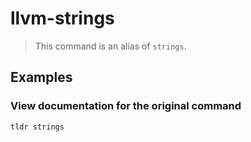 # llvm-strings

> This command is an alias of `strings`.

## Examples

### View documentation for the original command

```bash
tldr strings
```
